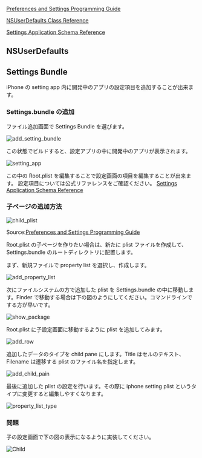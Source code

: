 [Preferences and Settings Programming Guide](https://developer.apple.com/library/mac/documentation/Cocoa/Conceptual/UserDefaults/UserDefaults.pdf)

[NSUserDefaults Class Reference](https://developer.apple.com/library/mac/#documentation/Cocoa/Reference/Foundation/Classes/NSUserDefaults_Class/Reference/Reference.html)

[Settings Application Schema Reference](http://developer.apple.com/library/ios/#documentation/PreferenceSettings/Conceptual/SettingsApplicationSchemaReference/Introduction/Introduction.html#//apple_ref/doc/uid/TP40007071)

## NSUserDefaults

## Settings Bundle

iPhone の setting app 内に開発中のアプリの設定項目を追加することが出来ます。

### Settings.bundle の追加

ファイル追加画面で Settings Bundle を選びます。

![add_setting_bundle](https://raw.github.com/mixi-inc/iOSTraining/master/Doc/Images/7.1/add_setting_bundle.png)

この状態でビルドすると、設定アプリの中に開発中のアプリが表示されます。

![setting_app](https://raw.github.com/mixi-inc/iOSTraining/master/Doc/Images/7.1/setting_app.png)

この中の Root.plist を編集することで設定画面の項目を編集することが出来ます。
設定項目については公式リファレンスをご確認ください。
[Settings Application Schema Reference](http://developer.apple.com/library/ios/#documentation/PreferenceSettings/Conceptual/SettingsApplicationSchemaReference/Introduction/Introduction.html#//apple_ref/doc/uid/TP40007071)

### 子ページの追加方法
![child_plist](https://raw.github.com/mixi-inc/iOSTraining/master/Doc/Images/7.1/child_plist.png)

Source:[Preferences and Settings
Programming Guide](https://developer.apple.com/library/mac/documentation/Cocoa/Conceptual/UserDefaults/UserDefaults.pdf)

Root.plist の子ページを作りたい場合は、新たに plist ファイルを作成して、Settings.bundle のルートディレクトリに配置します。

まず、新規ファイルで property list を選択し、作成します。

![add_property_list](https://raw.github.com/mixi-inc/iOSTraining/master/Doc/Images/7.1/add_property_list.png)

次にファイルシステムの方で追加した plist を Settings.bundle の中に移動します。Finder で移動する場合は下の図のようにしてください。コマンドラインでする方が早いです。

![show_package](https://raw.github.com/mixi-inc/iOSTraining/master/Doc/Images/7.1/show_package.png)

Root.plist に子設定画面に移動するように plist を追加してみます。

![add_row](https://raw.github.com/mixi-inc/iOSTraining/master/Doc/Images/7.1/add_row.png)

追加したデータのタイプを child pane にします。Title はセルのテキスト、Filename は遷移する plist のファイル名を指定します。

![add_child_pain](https://raw.github.com/mixi-inc/iOSTraining/master/Doc/Images/7.1/add_child_pain.png)

最後に追加した plist の設定を行います。その際に iphone setting plist というタイプに変更すると編集しやすくなります。

![property_list_type](https://raw.github.com/mixi-inc/iOSTraining/master/Doc/Images/7.1/property_list_type.png)

### 問題
子の設定画面で下の図の表示になるように実装してください。

![Child](https://raw.github.com/mixi-inc/iOSTraining/master/Doc/Images/7.1/Child.png)